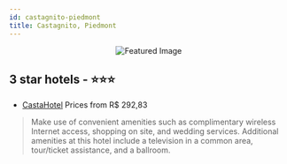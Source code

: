 ```yaml
---
id: castagnito-piedmont
title: Castagnito, Piedmont
---
```


<center><img src="https://i.travelapi.com/hotels/36000000/35560000/35553100/35553015/35228684_z.jpg" alt="Featured Image" /></center>


##  3 star hotels - ⭐️⭐️⭐️

-    [CastaHotel](https://us.hurb.com/hotels/castagnito/castahotel-JNP-JP506500?cmp=18055) Prices from R$ 292,83
   > Make use of convenient amenities such as complimentary wireless Internet access, shopping on site, and wedding services. Additional amenities at this hotel include a television in a common area, tour/ticket assistance, and a ballroom.

